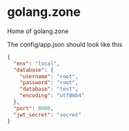 # golang.zone
Home of golang.zone

The config/app.json should look like this
```json
{
  "env": "local",
  "database": {
    "username": "root",
    "password": "root",
    "database": "test",
    "encoding": "utf8mb4"
  },
  "port": 8080,
  "jwt_secret": "secret"
}
```
